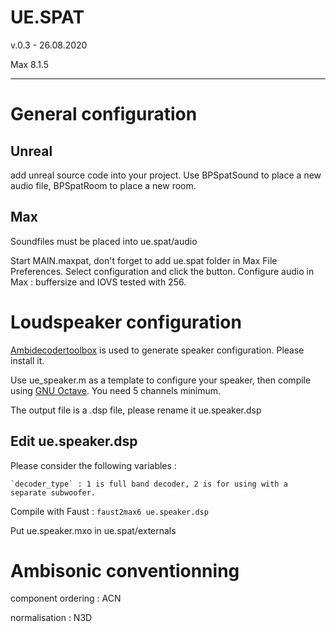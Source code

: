 # UE.SPAT
v.0.3 - 26.08.2020

Max 8.1.5
______________________

# General configuration

## Unreal
add unreal source code into your project. Use BPSpatSound to place a new audio file, BPSpatRoom to place a new room.

## Max
Soundfiles must be placed into ue.spat/audio

Start MAIN.maxpat, don't forget to add ue.spat folder in Max File Preferences.
Select configuration and click the button.
Configure audio in Max : buffersize and IOVS tested with 256.

# Loudspeaker configuration
[Ambidecodertoolbox](https://bitbucket.org/ambidecodertoolbox/adt/src/master/) is used to generate speaker configuration. Please install it.

Use ue_speaker.m as a template to configure your speaker, then compile using [GNU Octave](https://www.gnu.org/software/octave/). You need 5 channels minimum.

The output file is a .dsp file, please rename it ue.speaker.dsp
## Edit ue.speaker.dsp 
Please consider the following variables : 

	`decoder_type` : 1 is full band decoder, 2 is for using with a separate subwoofer.

Compile with Faust : `faust2max6 ue.speaker.dsp`

Put ue.speaker.mxo in ue.spat/externals

# Ambisonic conventionning

component ordering : ACN

normalisation : N3D


